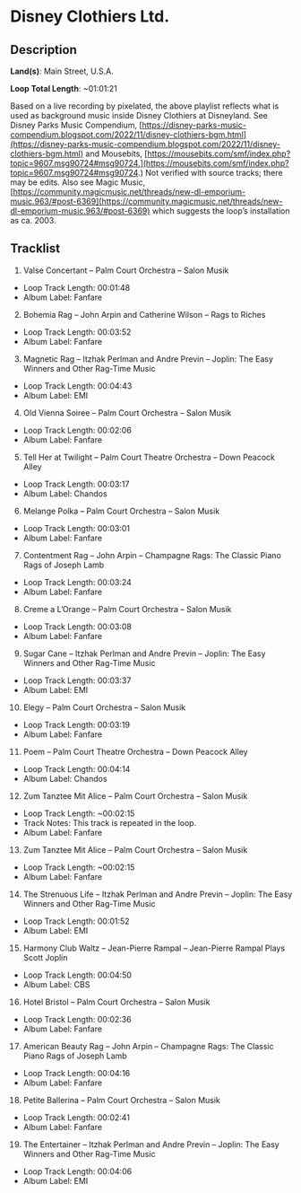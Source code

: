 # Disney Clothiers Ltd.

## Description

**Land(s)**: Main Street, U.S.A.

**Loop Total Length**: ~01:01:21

Based on a live recording by pixelated, the above playlist reflects what is used as background music inside Disney Clothiers at Disneyland. See Disney Parks Music Compendium, [https://disney-parks-music-compendium.blogspot.com/2022/11/disney-clothiers-bgm.html](https://disney-parks-music-compendium.blogspot.com/2022/11/disney-clothiers-bgm.html) and Mousebits, [https://mousebits.com/smf/index.php?topic=9607.msg90724#msg90724.](https://mousebits.com/smf/index.php?topic=9607.msg90724#msg90724.) Not verified with source tracks; there may be edits. Also see Magic Music, [https://community.magicmusic.net/threads/new-dl-emporium-music.963/#post-6369](https://community.magicmusic.net/threads/new-dl-emporium-music.963/#post-6369) which suggests the loop’s installation as ca. 2003.

## Tracklist

1. Valse Concertant – Palm Court Orchestra – Salon Musik
- Loop Track Length: 00:01:48
- Album Label: Fanfare

2. Bohemia Rag – John Arpin and Catherine Wilson – Rags to Riches
- Loop Track Length: 00:03:52
- Album Label: Fanfare

3. Magnetic Rag – Itzhak Perlman and Andre Previn – Joplin: The Easy Winners and Other Rag-Time Music
- Loop Track Length: 00:04:43
- Album Label: EMI

4. Old Vienna Soiree – Palm Court Orchestra – Salon Musik
- Loop Track Length: 00:02:06
- Album Label: Fanfare

5. Tell Her at Twilight – Palm Court Theatre Orchestra – Down Peacock Alley
- Loop Track Length: 00:03:17
- Album Label: Chandos

6. Melange Polka – Palm Court Orchestra – Salon Musik
- Loop Track Length: 00:03:01
- Album Label: Fanfare

7. Contentment Rag – John Arpin – Champagne Rags: The Classic Piano Rags of Joseph Lamb
- Loop Track Length: 00:03:24
- Album Label: Fanfare

8. Creme a L’Orange – Palm Court Orchestra – Salon Musik
- Loop Track Length: 00:03:08
- Album Label: Fanfare

9. Sugar Cane – Itzhak Perlman and Andre Previn – Joplin: The Easy Winners and Other Rag-Time Music
- Loop Track Length: 00:03:37
- Album Label: EMI

10. Elegy – Palm Court Orchestra – Salon Musik
- Loop Track Length: 00:03:19
- Album Label: Fanfare

11. Poem – Palm Court Theatre Orchestra – Down Peacock Alley
- Loop Track Length: 00:04:14
- Album Label: Chandos

12. Zum Tanztee Mit Alice – Palm Court Orchestra – Salon Musik
- Loop Track Length: ~00:02:15
- Track Notes: This track is repeated in the loop.
- Album Label: Fanfare

13. Zum Tanztee Mit Alice – Palm Court Orchestra – Salon Musik
- Loop Track Length: ~00:02:15
- Album Label: Fanfare

14. The Strenuous Life – Itzhak Perlman and Andre Previn – Joplin: The Easy Winners and Other Rag-Time Music
- Loop Track Length: 00:01:52
- Album Label: EMI

15. Harmony Club Waltz – Jean-Pierre Rampal – Jean-Pierre Rampal Plays Scott Joplin
- Loop Track Length: 00:04:50
- Album Label: CBS

16. Hotel Bristol – Palm Court Orchestra – Salon Musik
- Loop Track Length: 00:02:36
- Album Label: Fanfare

17. American Beauty Rag – John Arpin – Champagne Rags: The Classic Piano Rags of Joseph Lamb
- Loop Track Length: 00:04:16
- Album Label: Fanfare

18. Petite Ballerina – Palm Court Orchestra – Salon Musik
- Loop Track Length: 00:02:41
- Album Label: Fanfare

19. The Entertainer – Itzhak Perlman and Andre Previn – Joplin: The Easy Winners and Other Rag-Time Music
- Loop Track Length: 00:04:06
- Album Label: EMI
